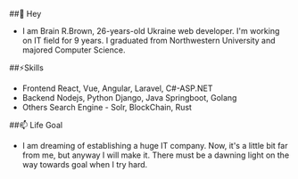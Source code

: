 ##👋 Hey
  - I am Brain R.Brown, 26-years-old Ukraine web developer.
  I'm working on IT field for 9 years. I graduated from Northwestern University and majored Computer Science.

##⚡Skills
  - Frontend
    React, Vue, Angular, Laravel, C#-ASP.NET 
  - Backend
    Nodejs, Python Django, Java Springboot, Golang
  - Others
    Search Engine - Solr, BlockChain, Rust

##📫 Life Goal
  - I am dreaming of establishing a huge IT company. Now, it's a little bit far from me, but anyway I will make it.
  There must be a dawning light on the way towards goal when I try hard.
  
